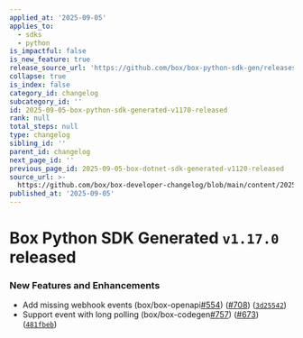 ```yaml
---
applied_at: '2025-09-05'
applies_to:
  - sdks
  - python
is_impactful: false
is_new_feature: true
release_source_url: 'https://github.com/box/box-python-sdk-gen/releases/tag/v1.17.0'
collapse: true
is_index: false
category_id: changelog
subcategory_id: ''
id: 2025-09-05-box-python-sdk-generated-v1170-released
rank: null
total_steps: null
type: changelog
sibling_id: ''
parent_id: changelog
next_page_id: ''
previous_page_id: 2025-09-05-box-dotnet-sdk-generated-v1120-released
source_url: >-
  https://github.com/box/box-developer-changelog/blob/main/content/2025/09-05-box-python-sdk-generated-v1170-released.md
published_at: '2025-09-05'
---
```

# Box Python SDK Generated `v1.17.0` released

### New Features and Enhancements

* Add missing webhook events (box/box-openapi[#554][1]) ([#708][2]) ([`3d25542`][3])
* Support event with long polling (box/box-codegen[#757][4]) ([#673][5]) ([`481fbeb`][6])

[1]: https://github.com/box/box-python-sdk-gen/issues/554

[2]: https://github.com/box/box-python-sdk-gen/issues/708

[3]: https://github.com/box/box-python-sdk-gen/commit/3d2554239b0bede7a3158cf88913592643c3e22b

[4]: https://github.com/box/box-python-sdk-gen/issues/757

[5]: https://github.com/box/box-python-sdk-gen/issues/673

[6]: https://github.com/box/box-python-sdk-gen/commit/481fbeb1412ecc137c0090dd4b37fe9ad75db6b0